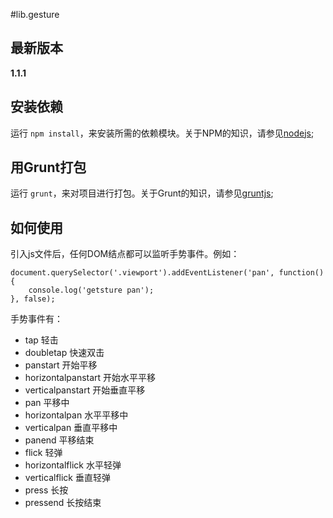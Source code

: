 #lib.gesture

## 最新版本

**1.1.1**

## 安装依赖

运行 `npm install`，来安装所需的依赖模块。关于NPM的知识，请参见[nodejs](http://nodejs.org/);

## 用Grunt打包

运行 `grunt`，来对项目进行打包。关于Grunt的知识，请参见[gruntjs](http://gruntjs.com/);

## 如何使用

引入js文件后，任何DOM结点都可以监听手势事件。例如：


	document.querySelector('.viewport').addEventListener('pan', function(){
		console.log('getsture pan');
	}, false);

手势事件有：

- tap 轻击
- doubletap 快速双击
- panstart 开始平移
- horizontalpanstart 开始水平平移
- verticalpanstart 开始垂直平移
- pan 平移中
- horizontalpan 水平平移中
- verticalpan 垂直平移中
- panend 平移结束
- flick 轻弹
- horizontalflick 水平轻弹
- verticalflick 垂直轻弹
- press 长按
- pressend 长按结束